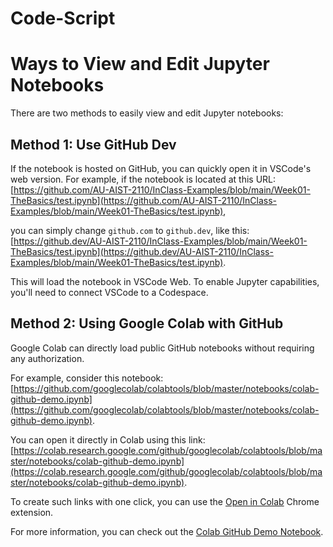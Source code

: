 # Code-Script
# Ways to View and Edit Jupyter Notebooks

There are two methods to easily view and edit Jupyter notebooks:

## Method 1: Use GitHub Dev

If the notebook is hosted on GitHub, you can quickly open it in VSCode's web version. For example, if the notebook is located at this URL: [https://github.com/AU-AIST-2110/InClass-Examples/blob/main/Week01-TheBasics/test.ipynb](https://github.com/AU-AIST-2110/InClass-Examples/blob/main/Week01-TheBasics/test.ipynb), 

you can simply change `github.com` to `github.dev`, like this: [https://github.dev/AU-AIST-2110/InClass-Examples/blob/main/Week01-TheBasics/test.ipynb](https://github.dev/AU-AIST-2110/InClass-Examples/blob/main/Week01-TheBasics/test.ipynb).

This will load the notebook in VSCode Web. To enable Jupyter capabilities, you'll need to connect VSCode to a Codespace. 

## Method 2: Using Google Colab with GitHub

Google Colab can directly load public GitHub notebooks without requiring any authorization.

For example, consider this notebook: [https://github.com/googlecolab/colabtools/blob/master/notebooks/colab-github-demo.ipynb](https://github.com/googlecolab/colabtools/blob/master/notebooks/colab-github-demo.ipynb).

You can open it directly in Colab using this link: [https://colab.research.google.com/github/googlecolab/colabtools/blob/master/notebooks/colab-github-demo.ipynb](https://colab.research.google.com/github/googlecolab/colabtools/blob/master/notebooks/colab-github-demo.ipynb).

To create such links with one click, you can use the [Open in Colab](https://chrome.google.com/webstore/detail/open-in-colab/iogfkhleblhcpcekbiedikdehleodpjo) Chrome extension.

For more information, you can check out the [Colab GitHub Demo Notebook](https://colab.research.google.com/github/googlecolab/colabtools/blob/master/notebooks/colab-github-demo.ipynb).

